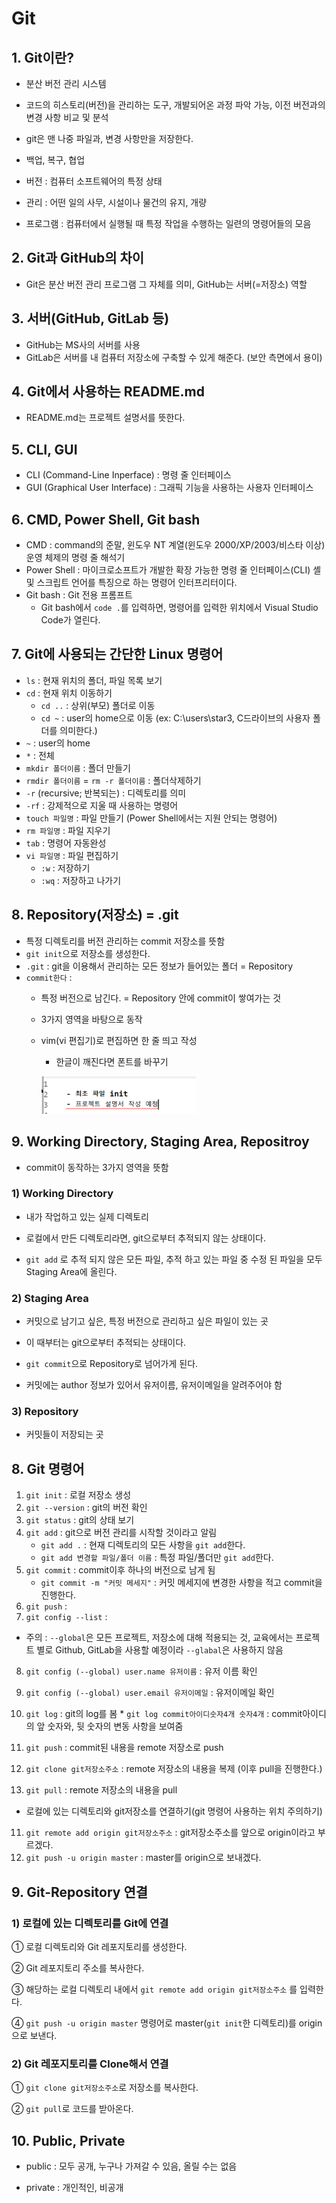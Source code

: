 # Git

## 1. Git이란?

* 분산 버전 관리 시스템 

* 코드의 히스토리(버전)을 관리하는 도구, 개발되어온 과정 파악 가능, 이전 버전과의 변경 사항 비교 및 분석

* git은 맨 나중 파일과, 변경 사항만을 저장한다.

* 백업, 복구, 협업

* 버전 : 컴퓨터 소프트웨어의 특정 상태
* 관리 : 어떤 일의 사무, 시설이나 물건의 유지, 개량
* 프로그램 : 컴퓨터에서 실행될 때 특정 작업을 수행하는 일련의 명령어들의 모음





## 2. Git과 GitHub의 차이 

* Git은 분산 버전 관리 프로그램 그 자체를 의미, GitHub는 서버(=저장소) 역할





## 3. 서버(GitHub, GitLab 등)

* GitHub는 MS사의 서버를 사용
* GitLab은 서버를 내 컴퓨터 저장소에 구축할 수 있게 해준다. (보안 측면에서 용이)





## 4. Git에서 사용하는 README.md

* README.md는 프로젝트 설명서를 뜻한다.





## 5. CLI, GUI

* CLI (Command-Line Inperface) : 명령 줄 인터페이스
* GUI (Graphical User Interface) : 그래픽 기능을 사용하는 사용자 인터페이스





## 6. CMD, Power Shell, Git bash

* CMD : command의 준말, 윈도우 NT 계열(윈도우 2000/XP/2003/비스타 이상) 운영 체제의 명령 줄 해석기
* Power Shell : 마이크로소프트가 개발한 확장 가능한 명령 줄 인터페이스(CLI) 셸 및 스크립트 언어를 특징으로 하는 명령어 인터프리터이다.
* Git bash : Git 전용 프롬프트
  * Git bash에서 `code .`를 입력하면, 명령어를 입력한 위치에서 Visual Studio Code가 열린다.





## 7. Git에 사용되는 간단한 Linux 명령어

* `ls` : 현재 위치의 폴더, 파일 목록 보기
* `cd` : 현재 위치 이동하기
  * `cd ..` : 상위(부모) 폴더로 이동
  * `cd ~` :  user의 home으로 이동 (ex: C:\users\star3, C드라이브의 사용자 폴더를 의미한다.)
* `~` : user의 home
* `*` : 전체
* `mkdir 폴더이름` : 폴더 만들기
* `rmdir 폴더이름` = `rm -r 폴더이름` : 폴더삭제하기
* `-r` (recursive; 반복되는) : 디렉토리를 의미
* `-rf` : 강제적으로 지울 때 사용하는 명령어
* `touch 파일명` : 파일 만들기 (Power Shell에서는 지원 안되는 명령어)
* `rm 파일명` : 파일 지우기
* `tab` : 명령어 자동완성
* `vi 파일명` :  파일 편집하기
  * `:w` : 저장하기
  * `:wq` : 저장하고 나가기





## 8. Repository(저장소) = .git

* 특정 디렉토리를 버전 관리하는 commit 저장소를 뜻함
* `git init`으로 저장소를 생성한다.
* `.git` : git을 이용해서 관리하는 모든 정보가 들어있는 폴더 = Repository
* `commit한다` : 
  * 특정 버전으로 남긴다. = Repository 안에 commit이 쌓여가는 것
  
  * 3가지 영역을 바탕으로 동작
  
  * vim(vi 편집기)로 편집하면 한 줄 띄고 작성
  
    *  한글이 깨진다면 폰트를 바꾸기
  
    ![image-20220114095655184](Git.assets/image-20220114095655184.png)





## 9. Working Directory, Staging Area, Repositroy

* commit이 동작하는 3가지 영역을 뜻함



### 1) Working Directory

* 내가 작업하고 있는 실제 디렉토리
* 로컬에서 만든 디렉토리라면, git으로부터 추적되지 않는 상태이다.

* `git add` 로 추적 되지 않은 모든 파일, 추적 하고 있는 파일 중 수정 된 파일을 모두 Staging Area에 올린다.



### 2) Staging Area

* 커밋으로 남기고 싶은, 특정 버전으로 관리하고 싶은 파일이 있는 곳

* 이 때부터는 git으로부터 추적되는 상태이다.
* `git commit`으로 Repository로 넘어가게 된다.

* 커밋에는 author 정보가 있어서 유저이름, 유저이메일을 알려주어야 함



### 3) Repository

* 커밋들이 저장되는 곳





## 8. Git 명령어

1. `git init` : 로컬 저장소 생성
2. `git --version` : git의 버전 확인
3. `git status` : git의 상태 보기
4. `git add` : git으로 버전 관리를 시작할 것이라고 알림
   * `git add .` : 현재 디렉토리의 모든 사항을 `git add`한다.
   * `git add 변경할 파일/폴더 이름` : 특정 파일/폴더만 `git add`한다.
5. `git commit` : commit이후 하나의 버전으로 남게 됨
   * `git commit -m "커밋 메세지"` : 커밋 메세지에 변경한 사항을 적고 commit을 진행한다.
6. `git push` : 
7. `git config --list` : 



* 주의 : `--global`은 모든 프로젝트, 저장소에 대해 적용되는 것, 교육에서는 프로젝트 별로 Github, GitLab을 사용할 예정이라 `--glabal`은 사용하지 않음

8. `git config (--global) user.name 유저이름` : 유저 이름 확인
9. `git config (--global) user.email 유저이메일` : 유저이메일 확인
10.  `git log` : git의 log를 봄
    * `git log commit아이디숫자4개 숫자4개` : commit아이디의 앞 숫자와, 뒷 숫자의 변동 사항을 보여줌

11. `git push` : commit된 내용을 remote 저장소로 push
12. `git clone git저장소주소` : remote 저장소의 내용을 복제 (이후 pull을 진행한다.)
13. `git pull` : remote 저장소의 내용을 pull

* 로컬에 있는 디렉토리와 git저장소를 연결하기(git 명령어 사용하는 위치 주의하기)

11. `git remote add origin git저장소주소`  : git저장소주소를 앞으로 origin이라고 부르겠다.
12. `git push -u origin master` : master를 origin으로 보내겠다.





## 9. Git-Repository 연결 

### 1) 로컬에 있는 디렉토리를 Git에 연결

① 로컬 디렉토리와 Git 레포지토리를 생성한다.

② Git 레포지토리 주소를 복사한다.

③ 해당하는 로컬 디렉토리 내에서  `git remote add origin git저장소주소`  를 입력한다.

④ `git push -u origin master` 명령어로 master(`git init`한 디렉토리)를 origin으로 보낸다.





### 2) Git 레포지토리를 Clone해서 연결

① `git clone git저장소주소`로 저장소를 복사한다.

② `git pull`로 코드를 받아온다.





## 10. Public, Private

* public : 모두 공개, 누구나 가져갈 수 있음, 올릴 수는 없음

* private : 개인적인, 비공개